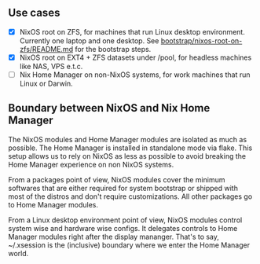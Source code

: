 ## Use cases
- [x] NixOS root on ZFS, for machines that run Linux desktop environment. Currently one laptop and one desktop. See [bootstrap/nixos-root-on-zfs/README.md](./bootstrap/nixos-root-on-zfs/README.md) for the bootstrap steps.
- [x] NixOS root on EXT4 + ZFS datasets under /pool, for headless machines like NAS, VPS e.t.c.
- [ ] Nix Home Manager on non-NixOS systems, for work machines that run Linux or Darwin.

## Boundary between NixOS and Nix Home Manager
The NixOS modules and Home Manager modules are isolated as much as possible. The Home Manager is installed in standalone mode via flake. This setup allows us to rely on NixOS as less as possible to avoid breaking the Home Manager experience on non NixOS systems.

From a packages point of view, NixOS modules cover the minimum softwares that are either required for system bootstrap or shipped with most of the distros and don't require customizations. All other packages go to Home Manager modules.

From a Linux desktop environment point of view, NixOS modules control system wise and hardware wise configs. It delegates controls to Home Manager modules right after the display mananger. That's to say, ~/.xsession is the (inclusive) boundary where we enter the Home Manager world.
